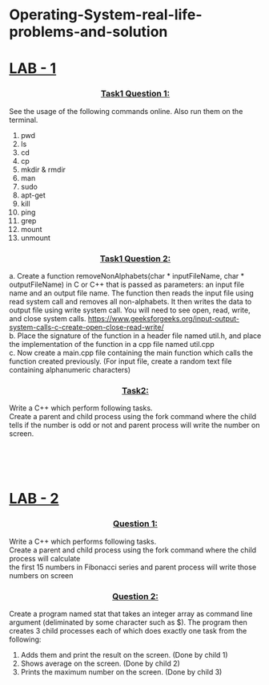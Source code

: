 # Operating-System-real-life-problems-and-solution


<a href="Lab1"><h1>LAB - 1</h1></a>

<a href="Lab1/Task%201%20solution.rar"><h3 align="center" >Task1 Question 1:  </h3></a>

See the usage of the following commands online. Also run them on the terminal.<br>
1.	pwd<br>
2.	ls<br>
3.	cd<br>
4.	cp<br>
5.	mkdir & rmdir<br>
6.	man<br>
7.	sudo<br>
8.	apt-get<br>
9.	kill<br>
10.	ping<br>
11.	grep<br>
12.	mount<br>
13.	unmount<br>


<a href="Lab1/Task%201%20solution.rar"><h3 align="center" >Task1 Question 2:  </h3></a>
a.	Create a function removeNonAlphabets(char * inputFileName, char * outputFileName) in C or C++ that is passed as parameters: an input file name and an output file name.  The function then reads the input file using read system call and removes all non-alphabets. It then writes the data to output file using write system call. You will need to see open, read, write, and close system calls. https://www.geeksforgeeks.org/input-output-system-calls-c-create-open-close-read-write/<br>
b. Place the signature of the function in a header file named util.h, and place the implementation of the function in a cpp file named util.cpp<br>
c.	Now create a main.cpp file containing the main function which calls the function created previously. (For input file, create a random text file containing alphanumeric characters)<br>


<a href="Lab1/Task%202%20solution.cpp"><h3 align="center" >Task2:  </h3></a>
Write a C++ which perform following tasks.<br>
Create a parent and child process using the fork command where the child tells if the number is odd or not and parent process will write the number on screen.<br>

<br>
<br>
<br>

<a href="Lab2"><h1>LAB - 2</h1></a>

<a href="Lab2/Lab2_Q1_solution.pdf"><h3 align="center" >Question 1:  </h3></a>
Write a C++ which performs following tasks.<br>
Create a parent and child process using the fork command where the child process will calculate<br>
the first 15 numbers in Fibonacci series and parent process will write those numbers on screen<br>

<a href="Lab2/Lab2_Q2_Solution.pdf"><h3 align="center" >Question 2:  </h3></a>
Create a program named stat that takes an integer array as command line argument (deliminated
by some character such as $). The program then creates 3 child processes each of which does
exactly one task from the following:

1. Adds them and print the result on the screen. (Done by child 1) 
2. Shows average on the screen. (Done by child 2) 
3. Prints the maximum number on the screen. (Done by child 3)